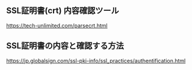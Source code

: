 ## SSL証明書(crt) 内容確認ツール
<https://tech-unlimited.com/parsecrt.html>


## SSL証明書の内容と確認する方法
<https://jp.globalsign.com/ssl-pki-info/ssl_practices/authentification.html>

